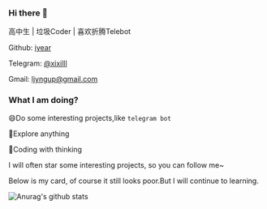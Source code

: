 ### Hi there 👋

高中生 | 垃圾Coder | 喜欢折腾Telebot

Github: [iyear](https://github.com/iyear)

Telegram: [@xixilll](https://t.me/xixilll)

Gmail: ljyngup@gmail.com

### What I am doing?

😄Do some interesting projects,like `telegram bot` 

🌱Explore anything 

🔭Coding with thinking

I will often star some interesting projects, so you can follow me~

Below is my card, of course it still looks poor.But I will continue to learning.

![Anurag's github stats](https://github-readme-stats.vercel.app/api?username=iyear&show_icons=true&theme=vue)
